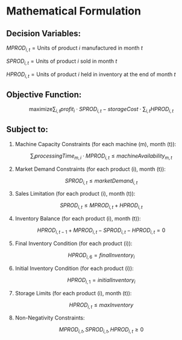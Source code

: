 # Mathematical Formulation
## Decision Variables:
$MPROD_{i,t} = \text{Units of product } i \text{ manufactured in month } t$

$SPROD_{i,t} = \text{Units of product } i \text{ sold in month } t$

$HPROD_{i,t} = \text{Units of product } i \text{ held in inventory at the end of month } t$

## Objective Function:

$$
\text{maximize} \sum_{i,t} profit_i \cdot SPROD_{i,t} - storageCost \cdot \sum_{i,t} HPROD_{i,t}
$$

## Subject to:

1. Machine Capacity Constraints (for each machine \(m\), month \(t\)):

$$
\sum_{i} processingTime_{m,i} \cdot MPROD_{i,t} \leq machineAvailability_{m,t}
$$

2. Market Demand Constraints (for each product \(i\), month \(t\)):

$$
SPROD_{i,t} \leq marketDemand_{i,t}
$$

3. Sales Limitation (for each product \(i\), month \(t\)):

$$
SPROD_{i,t} \leq MPROD_{i,t} + HPROD_{i,t}
$$

4. Inventory Balance (for each product \(i\), month \(t\)):

$$
HPROD_{i,t-1} + MPROD_{i,t} - SPROD_{i,t} - HPROD_{i,t} = 0
$$

5. Final Inventory Condition (for each product \(i\)):

$$
HPROD_{i,6} = finalInventory_i
$$

6. Initial Inventory Condition (for each product \(i\)):

$$
HPROD_{i,1} = initialInventory_i
$$

7. Storage Limits (for each product \(i\), month \(t\)):

$$
HPROD_{i,t} \leq maxInventory
$$

8. Non-Negativity Constraints:

$$
MPROD_{i,t}, SPROD_{i,t}, HPROD_{i,t} \geq 0
$$
